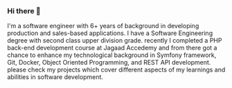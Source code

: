 ### Hi there 👋

<!-- ** kasunwanigasekara/kasunwanigasekara** is a ✨ _special_ ✨ repository because its `README.md` (this file) appears on your GitHub profile. -->

I'm a software engineer with 6+ years of background in developing production and sales-based applications. I have a Software Engineering degree with 
second class upper division grade. recently I completed a PHP back-end development course at Jagaad Accedemy and from there got a chance to enhance 
my technological background in Symfony framework, Git, Docker, Object Oriented Programming, and REST API development. please check my projects which cover different 
aspects of my learnings and abilities in software development.

<!--
- 🔭 I’m currently working on ...
- 🌱 I’m currently learning ...
- 👯 I’m looking to collaborate on ...
- 🤔 I’m looking for help with ...
- 💬 Ask me about ...
- 📫 How to reach me: ...
- 😄 Pronouns: ...
- ⚡ Fun fact: ...
-->
